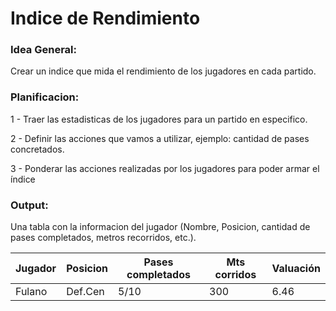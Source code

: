 
# Indice de Rendimiento

### Idea General:

Crear un indice que mida el rendimiento de los jugadores en cada partido. 

### Planificacion:

1 - Traer las estadisticas de los jugadores para un partido en especifico. 

2 - Definir las acciones que vamos a utilizar, ejemplo: cantidad de pases concretados. 

3 - Ponderar las acciones realizadas por los jugadores para poder armar el índice

### Output:

Una tabla con la informacion del jugador (Nombre, Posicion, cantidad de pases completados, metros recorridos, etc.). 

| Jugador | Posicion | Pases completados | Mts corridos | Valuación |
| ------- | -------- | ----------------- | ------------ | --------- |
| Fulano  | Def.Cen  |      5/10         |     300      |   6.46    | 

